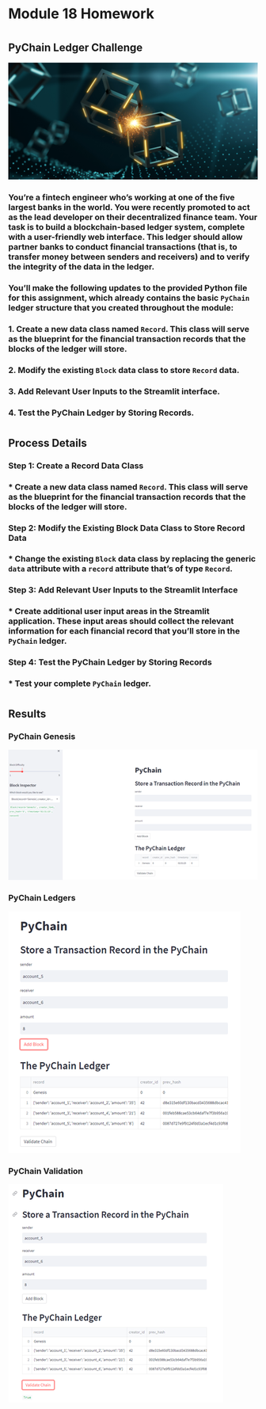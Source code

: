 # Module 18 Homework

#
## PyChain Ledger Challenge

!["application image"](Images/application-image.png)

### You’re a fintech engineer who’s working at one of the five largest banks in the world. You were recently promoted to act as the lead developer on their decentralized finance team. Your task is to build a blockchain-based ledger system, complete with a user-friendly web interface. This ledger should allow partner banks to conduct financial transactions (that is, to transfer money between senders and receivers) and to verify the integrity of the data in the ledger.

### You’ll make the following updates to the provided Python file for this assignment, which already contains the basic `PyChain` ledger structure that you created throughout the module:

### 1. Create a new data class named `Record`. This class will serve as the blueprint for the financial transaction records that the blocks of the ledger will store.

### 2. Modify the existing `Block` data class to store `Record` data.

### 3. Add Relevant User Inputs to the Streamlit interface.

### 4. Test the PyChain Ledger by Storing Records.


#
## Process Details

### Step 1: Create a Record Data Class
### * Create a new data class named `Record`. This class will serve as the blueprint for the financial transaction records that the blocks of the ledger will store.

### Step 2: Modify the Existing Block Data Class to Store Record Data
### * Change the existing `Block` data class by replacing the generic `data` attribute with a `record` attribute that’s of type `Record`.

### Step 3: Add Relevant User Inputs to the Streamlit Interface
### * Create additional user input areas in the Streamlit application. These input areas should collect the relevant information for each financial record that you’ll store in the `PyChain` ledger.

### Step 4: Test the PyChain Ledger by Storing Records
### * Test your complete `PyChain` ledger.


#
## Results

### PyChain Genesis

!["PyChain_Genesis"](Images/PyChain%20Genesis.png)


### PyChain Ledgers
!["PyChain_Ledger"](Images/PyChain%20Ledgers.png)


### PyChain Validation
!["PyChain_Validation"](Images/PyChain%20Validation.png)